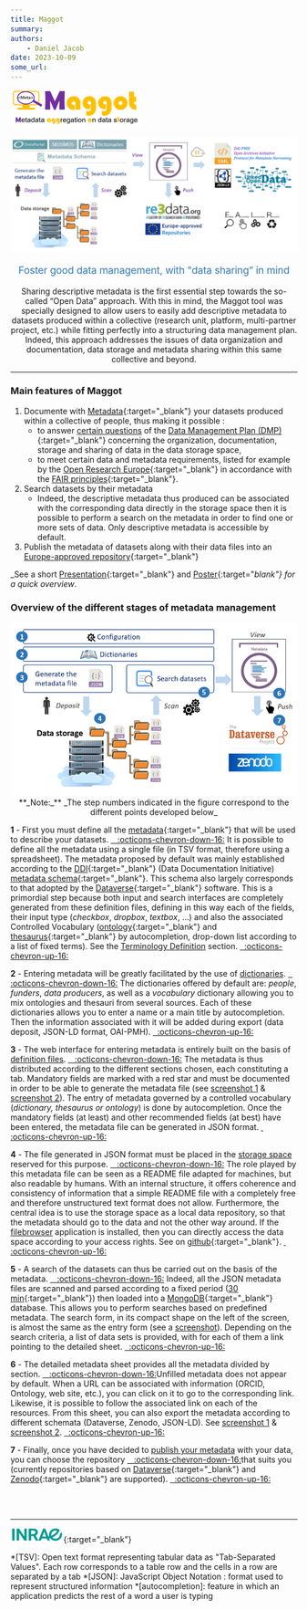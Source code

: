 ```yaml
---
title: Maggot
summary: 
authors:
    - Daniel Jacob
date: 2023-10-09
some_url:
---
```


<style>.md-typeset h1 {display: none;} .md-nav__item {font-size: medium}</style>

![](images/logo.png)
<center><img src="images/overview.png" width="1000px"></center>
<br>

<center><span style="font-size: 1.25em; font-weight: 400; letter-spacing: -.01em; line-height: 1.5; margin: 1.6em 0 0.8em; color: #337ab7;">Foster good data management, with "data sharing” in mind</span></center>

<center>
<p style="max-width: 50rem"> Sharing descriptive metadata is the first essential step towards the so-called “Open Data” approach. With this in mind, the Maggot tool was specially designed to allow users to easily add descriptive metadata to datasets produced within a collective (research unit, platform, multi-partner project, etc.) while fitting perfectly into a structuring data management plan. Indeed, this approach addresses the issues of data organization and documentation, data storage and metadata sharing within this same collective and beyond.</p>
</center>

----

### Main features of Maggot

1. Documente with [Metadata][3]{:target="_blank"} your datasets produced within a collective of people, thus making it possible :
	* to answer <a href="./images/DMP_fig.png" data-lightbox="fig8">certain questions</a> of the [Data Management Plan (DMP)][4]{:target="_blank"} concerning the organization, documentation, storage and sharing of data in the data storage space, 
	* to meet certain data and metadata requirements, listed for example by the [Open Research Europe][5]{:target="_blank"} in accordance with the [FAIR principles][7]{:target="_blank"}.
2. Search datasets by their metadata
    * Indeed, the descriptive metadata thus produced can be associated with the corresponding data directly in the storage space then it is possible to perform a search on the metadata in order to find one or more sets of data. Only descriptive metadata is accessible by default.
3. Publish the metadata of datasets along with their data files into an [Europe-approved repository][8]{:target="_blank"}

_See a short [Presentation][11]{:target="_blank"} and [Poster][12]{:target="_blank"} for a quick overview_.


### Overview of the different stages of metadata management

<center><img src="./images/overview_steps.png" width="600px"><br>
**_Note:_**  _The step numbers indicated in the figure correspond to the different points developed below_
</center>


**1** - First you must define all the [metadata][3]{:target="_blank"} that will be used to describe your datasets.
<a href="javaScript:;" class="extra-js extra-show-js">&nbsp;&nbsp; :octicons-chevron-down-16:</a><span class="extra-more extra-hide-more">
It is possible to define all the metadata using a single file (in TSV format, therefore using a spreadsheet). The metadata proposed by default was mainly established according to the [DDI][9]{:target="_blank"} (Data Documentation Initiative) [metadata schema][10]{:target="_blank"}. This schema also largely corresponds to that adopted by the [Dataverse][16]{:target="_blank"} software. This is a primordial step because both input and search interfaces are completely generated from these definition files, defining in this way each of the fields, their input type (*checkbox*, *dropbox*, *textbox*, ...) and also the associated Controlled Vocabulary ([ontology][18]{:target="_blank"} and [thesaurus][19]{:target="_blank"} by autocompletion, drop-down list according to a list of fixed terms). See the [Terminology Definition](./definitions/terminology) section.
</span><a href="javaScript:;" class="extra-js-2 extra-hide-js">&nbsp; :octicons-chevron-up-16: </a>

**2** - Entering metadata will be greatly facilitated by the use of [dictionaries](./dictionaries).
<a href="javaScript:;" class="extra-js extra-show-js">&nbsp;&nbsp; :octicons-chevron-down-16:</a><span class="extra-more extra-hide-more">
The dictionaries offered by default are: *people*, *funders*, *data producers*, as well as a *vocabulary* dictionary allowing you to mix ontologies and thesauri from several sources. Each of these dictionaries allows you to enter a name or a main title by autocompletion. Then the information associated with it will be added during export (data deposit, JSON-LD format, OAI-PMH).
</span><a href="javaScript:;" class="extra-js-2 extra-hide-js">&nbsp; :octicons-chevron-up-16: </a>

**3** - The web interface for entering metadata is entirely built on the basis of [definition files](./definitions/). 
<a href="javaScript:;" class="extra-js extra-show-js">&nbsp;&nbsp; :octicons-chevron-down-16:</a><span class="extra-more extra-hide-more">
The metadata is thus distributed according to the different sections chosen, each constituting a tab. Mandatory fields are marked with a red star and must be documented in order to be able to generate the metadata file (see <a href="./images/entry_fig.png" data-lightbox="fig1">screenshot 1</a> & <a href="./images/entry_fig2.png" data-lightbox="fig5">screenshot 2</a>). The entry of metadata governed by a controlled vocabulary (<i>dictionary, thesaurus or ontology</i>) is done by autocompletion. Once the mandatory fields (at least) and other recommended fields (at best) have been entered, the metadata file can be generated in JSON format.
</span><a href="javaScript:;" class="extra-js-2 extra-hide-js">&nbsp; :octicons-chevron-up-16: </a>

**4** - The file generated in JSON format must be placed in the [storage space](./infrastructure) reserved for this purpose. 
<a href="javaScript:;" class="extra-js extra-show-js">&nbsp;&nbsp; :octicons-chevron-down-16:</a><span class="extra-more extra-hide-more">
The role played by this metadata file can be seen as a README file adapted for machines, but also readable by humans. With an internal structure, it offers coherence and consistency of information that a simple README file with a completely free and therefore unstructured text format does not allow. Furthermore, the central idea is to use the storage space as a local data repository, so that the metadata should go to the data and not the other way around. If the <a href="./images/filebrowser_fig1.png" data-lightbox="fig8">filebrowser</a> application is installed, then you can directly access the data space according to your access rights. See on [github][15]{:target="_blank"}.
</span><a href="javaScript:;" class="extra-js-2 extra-hide-js">&nbsp; :octicons-chevron-up-16: </a>

**5** - A search of the datasets can thus be carried out on the basis of the metadata. 
<a href="javaScript:;" class="extra-js extra-show-js">&nbsp;&nbsp; :octicons-chevron-down-16:</a><span class="extra-more extra-hide-more">
Indeed, all the JSON metadata files are scanned and parsed according to a fixed period ([30 min][20]{:target="_blank"}) then loaded into a [MongoDB][21]{:target="_blank"} database. This allows you to perform searches based on predefined metadata. The search form, in its compact shape on the left of the screen, is almost the same as the entry form (see a <a href="./images/search_fig.png" data-lightbox="fig6">screenshot</a>). Depending on the search criteria, a list of data sets is provided, with for each of them a link pointing to the detailed sheet.
</span><a href="javaScript:;" class="extra-js-2 extra-hide-js">&nbsp; :octicons-chevron-up-16: </a>

**6** - The detailed metadata sheet provides all the metadata divided by section. 
<a href="javaScript:;" class="extra-js extra-show-js">&nbsp;&nbsp; :octicons-chevron-down-16:</a><span class="extra-more extra-hide-more">Unfilled metadata does not appear by default. When a URL can be associated with information (ORCID, Ontology, web site, etc.), you can click on it to go to the corresponding link. Likewise, it is possible to follow the associated link on each of the resources. From this sheet, you can also export the metadata according to different schemata (Dataverse, Zenodo, JSON-LD). See <a href="./images/metadata_fig0.png" data-lightbox="fig7">screenshot 1</a> & <a href="./images/metadata_fig1.png" data-lightbox="fig4">screenshot 2</a>.
</span><a href="javaScript:;" class="extra-js-2 extra-hide-js">&nbsp; :octicons-chevron-up-16: </a>

**7** - Finally, once you have decided to [publish your metadata](./publish) with your data, you can choose the repository 
<a href="javaScript:;" class="extra-js extra-show-js">&nbsp;&nbsp; :octicons-chevron-down-16:</a><span class="extra-more extra-hide-more">that suits you (currently repositories based on [Dataverse][16]{:target="_blank"} and [Zenodo][17]{:target="_blank"} are supported).
</span><a href="javaScript:;" class="extra-js-2 extra-hide-js">&nbsp; :octicons-chevron-up-16: </a>

<br><br>

---

[![Inrae](images/inrae_logo.png)][1]{:target="_blank"}


*[TSV]: Open text format representing tabular data as "Tab-Separated Values". Each row corresponds to a table row and the cells in a row are separated by a tab
*[JSON]: JavaScript Object Notation : format used to represent structured information
*[autocompletion]: feature in which an application predicts the rest of a word a user is typing

[1]: https://www.inrae.fr/en
[3]: https://en.wikipedia.org/wiki/Metadata
[4]: https://en.wikipedia.org/wiki/Data_management_plan
[5]: https://open-research-europe.ec.europa.eu/for-authors/data-guidelines
[6]: https://www.ouvrirlascience.fr/second-national-plan-for-open-science/
[7]: https://open-research-europe.ec.europa.eu/for-authors/data-guidelines#fairdata
[8]: https://open-research-europe.ec.europa.eu/for-authors/data-guidelines#approvedrepositories
[9]: https://ddialliance.org/
[10]: https://en.wikipedia.org/wiki/Metadata_standard
[11]:  https://inrae.github.io/pgd-mmdt/pdf/MAGGOT_Metadata_Oct2023.pdf?download=false
[12]:  https://inrae.github.io/pgd-mmdt/pdf/MAGGOT_Poster_Oct2023.pdf?download=false
[13]: https://pmb-bordeaux.fr/maggot/entry
[14]: https://pmb-bordeaux.fr/maggot/search
[15]: https://github.com/djacob65/maggot-fb
[16]: https://dataverse.org/
[17]: https://www.openaire.eu/zenodo-guide
[18]: https://en.wikipedia.org/wiki/Ontology_(information_science)
[19]: https://en.wikipedia.org/wiki/Thesaurus_(information_retrieval)
[20]: https://github.com/inrae/pgd-mmdt/blob/main/dockerscanpart/scripts/pgd-cron
[21]: https://www.mongodb.com/basics



